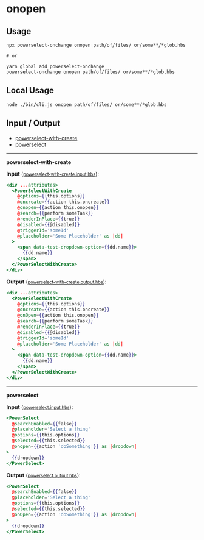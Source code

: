 # onopen


## Usage

```
npx powerselect-onchange onopen path/of/files/ or/some**/*glob.hbs

# or

yarn global add powerselect-onchange
powerselect-onchange onopen path/of/files/ or/some**/*glob.hbs
```

## Local Usage
```
node ./bin/cli.js onopen path/of/files/ or/some**/*glob.hbs
```

## Input / Output

<!--FIXTURES_TOC_START-->
* [powerselect-with-create](#powerselect-with-create)
* [powerselect](#powerselect)
<!--FIXTURES_TOC_END-->

<!--FIXTURES_CONTENT_START-->
---
<a id="powerselect-with-create">**powerselect-with-create**</a>

**Input** (<small>[powerselect-with-create.input.hbs](transforms/onopen/__testfixtures__/powerselect-with-create.input.hbs)</small>):
```hbs
<div ...attributes>
  <PowerSelectWithCreate
    @options={{this.options}}
    @oncreate={{action this.oncreate}}
    @onopen={{action this.onopen}}
    @search={{perform someTask}}
    @renderInPlace={{true}}
    @disabled={{@disabled}}
    @triggerId='someId'
    @placeholder='Some Placeholder' as |dd|
  >
    <span data-test-dropdown-option={{dd.name}}>
      {{dd.name}}
    </span>
  </PowerSelectWithCreate>
</div>
```

**Output** (<small>[powerselect-with-create.output.hbs](transforms/onopen/__testfixtures__/powerselect-with-create.output.hbs)</small>):
```hbs
<div ...attributes>
  <PowerSelectWithCreate
    @options={{this.options}}
    @oncreate={{action this.oncreate}}
    @onOpen={{action this.onopen}}
    @search={{perform someTask}}
    @renderInPlace={{true}}
    @disabled={{@disabled}}
    @triggerId='someId'
    @placeholder='Some Placeholder' as |dd|
  >
    <span data-test-dropdown-option={{dd.name}}>
      {{dd.name}}
    </span>
  </PowerSelectWithCreate>
</div>
```
---
<a id="powerselect">**powerselect**</a>

**Input** (<small>[powerselect.input.hbs](transforms/onopen/__testfixtures__/powerselect.input.hbs)</small>):
```hbs
<PowerSelect
  @searchEnabled={{false}}
  @placeholder='Select a thing'
  @options={{this.options}}
  @selected={{this.selected}}
  @onopen={{action 'doSomething'}} as |dropdown|
>
  {{dropdown}}
</PowerSelect>
```

**Output** (<small>[powerselect.output.hbs](transforms/onopen/__testfixtures__/powerselect.output.hbs)</small>):
```hbs
<PowerSelect
  @searchEnabled={{false}}
  @placeholder='Select a thing'
  @options={{this.options}}
  @selected={{this.selected}}
  @onOpen={{action 'doSomething'}} as |dropdown|
>
  {{dropdown}}
</PowerSelect>
```
<!--FIXTURES_CONTENT_END-->